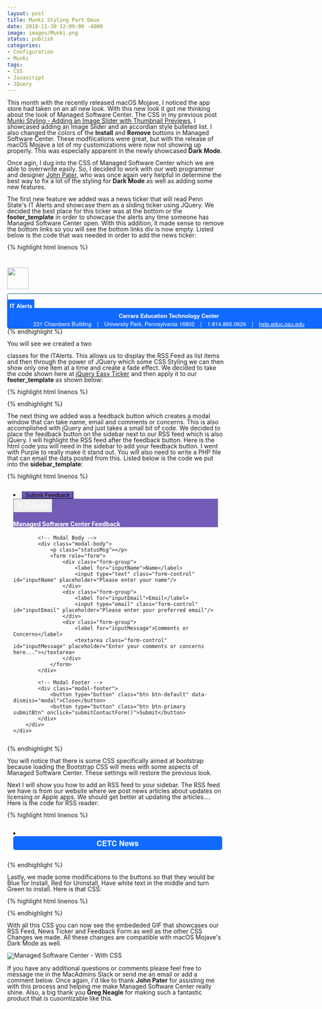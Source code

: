 ```yaml
---
layout: post
title: Munki Styling Part Deux
date: 2018-11-30 12:09:00 -4000
image: images/Munki.png
status: publish
categories:
- Configuration
- Munki
tags:
- CSS
- Javascript
- JQuery
---
```

This month with the recently released macOS Mojave, I noticed the app store had taken on an all new look. With this new look it got me thinking about the look of Managed Software Center. The CSS in my previous post [Munki Styling - Adding an Image Slider with Thumbnail Previews](https://joshua-d-miller.com/blog/2017/munki-styling-adding-an-image-slider-with-thumbnail-previews/), I showcased adding an Image Slider and an accordian style bulleted list. I also changed the colors of the **Install** and **Remove** buttons in Managed Software Center. These modfiications were great, but with the release of macOS Mojave a lot of my customizations were now not showing up properly. This was especially apparent in the newly showcased **Dark Mode**.

Once agin, I dug into the CSS of Managed Software Center which we are able to overrwrite easily. So, I decided to work with our web programmer and designer [John Pater](https://github.com/jpat14), who was once again very helpful in determine the best way to fix a lot of the styling for **Dark Mode** as well as adding some new features.

The first new feature we added was a news ticker that will read Penn State's IT Alerts and showcase them as a sliding ticker using JQuery. We decided the best place for this ticker was at the bottom or the **footer_template** in order to showcase the alerts any time someone has Managed Software Center open. With this addition, it made sense to remove the bottom links so you will see the bottom links div is now empty. Listed below is the code that was needed in order to add the news ticker:

{% highlight html linenos %}
<div class="bottom-links">
</div>
<div class="footer-container">
    <img style="width:50px; margin-bottom:10px;" src="We Put a LOGO Here">
    <div class="ITAlerts">
        <div class="TheAlerts">
            <ul>
            </ul>
        </div>
        <div class="contact">
        <span class="contact-line1"><span class="CETC">Carrara Education Technology Center</span>
        <span class="contact-line2">231 Chambers Building<span class="sep-pipe">|</span>University Park, Pennsylvania 16802<span class="sep-pipe">|</span>1.814.865.0626<span class="sep-pipe">|</span><a href="https://help.educ.psu.edu/">help.educ.psu.edu</a></span>
        </div>
    </div>
</div>
{% endhighlight %}

You will see we created a two **<div>** classes for the ITAlerts. This allows us to display the RSS Feed as list items and then through the power of JQuery which some CSS Styling we can then show only one item at a time and create a fade effect. We decided to take the code shown here at [jQuery Easy Ticker](https://www.aakashweb.com/demos/jquery-easy-ticker/) and then apply it to our **footer_template** as shown below:

{% highlight html linenos %}
<!-- jQuery ITS ALerts Status Bar Ticker -->
<script type="text/javascript">
    $.ajax({
        url: 'https://cors.io/?http://alerts.its.psu.edu/alerts.rss',
        dataType: 'xml',
        success: function(data){
            $(data).find('item').each(function() {
                var linkUrl = $(this).find("link").text();
                var title= $(this).find('title').text();
                $('.TheAlerts ul').append('<li><a href="' + linkUrl + '">' + title + '</li>');
                });
            $('.TheAlerts').easyTicker({
            	interval: 4000,
            	visible: 1,
            });
        },
        error: function(data) {
        }
    });
</script>
<style type="text/css" scoped>
/* CSS Styling for the Ticker */
.ITAlerts {
    width:750px;
    float:left;
	border: 1px solid #03527f;
    border-radius: 5px;
}
.TheAlerts {
    font-family: "Helvetica Neue", Helvetica, Arial, sans-serif;
	margin: auto;
	position: relative !important;
	padding: 0 0 0 80px;
	border-radius: 5px 5px 0 0;
    font-size: small;
    line-height: 1.5em !important;

}
.TheAlerts:before {
    content: "IT Alerts";
    display: inline-block;
	font-weight: bold !important;
	background: rgb(17, 106, 255);
	padding: 5px;
	color: #FFF;
	font-weight:bold;
	position: absolute;
	top: 0;
	left: 0;
}
.TheAlerts:after {
    content: '';
    display: block;
    top: 0;
    left: 80px;
    height: 20px;
}
.TheAlerts ul li {
    list-style: none;
    padding: 5px;
}
/* Footer CSS Sylting */
.footer-container img {
    float: left;
    display: block;
    position: relative;
    margin-top: 15px;
    margin-right: 10px;
}
.footer-container {
    padding-top: 0.75em;
    display: table;
    margin: 0 auto;
}
.contact-line1, .contact-line2 {
    margin-top: 0 !important;
    display: inline-block;
    list-style: none;
    color: white;
    width: 100%;
    text-align: center;
    font-family: "Helvetica Neue", Helvetica, Arial, sans-serif;
    line-height: 1.5em !important;
    font-size: small !important;
}
.contact-line1 {
    padding-top: 8px !important;
}
.contact-line2 a{
    color:white;
}
.sep-pipe {
    margin-left: 1.0em;
    margin-right: 1.0em;
}
.CETC {
    font-weight: bold;
}
.contact {
    background: rgb(17, 106, 255);
}
.installation [data-text-truncate-lines] a.text-truncate-toggle {
    visibility: hidden;
}
</style>
{% endhighlight %}

The next thing we added was a feedback button which creates a modal window that can take name, email and comments or concerns. This is also accomplished with jQuery and just takes a small bit of code. We decided to place the feedback button on the sidebar next to our RSS feed which is also jQuery. I will highlight the RSS feed after the feedback button. Here is the html code you will need in the sidebar to add your feedback button. I went with Purple to really make it stand out. You will also need to write a PHP file that can email the data posted from this. Listed below is the code we put into the **sidebar_template**:

{% highlight html linenos %}
<!-- Load jQuery and Bootstrap into the sidebar_template -->
<script src="https://ajax.googleapis.com/ajax/libs/jquery/3.2.1/jquery.min.js"></script>
<link rel="stylesheet" href="https://maxcdn.bootstrapcdn.com/bootstrap/3.3.7/css/bootstrap.min.css">
<script src="https://maxcdn.bootstrapcdn.com/bootstrap/3.3.7/js/bootstrap.min.js"></script>
<style type="text/css" scoped>
.modal-backdrop {
    display:none !important;
}
.modal {
    top: 13em !important;
}
/* CSS for Bootstrap */
div.lockup-container .title h2, div.titled-container .title h2 {
    line-height: 2px !important;
}
.btn-success:hover {
    background-color: #56449d !important;
    border-color: #523984 !important;
}
.btn-success:focus {
    background-color: #433b86 !important;
    border-color: #2f2556 !important;
}
.btn-success {
    background-color: #735cb8 !important;
    border-color: #5b4cae !important;
}
.btn {
    line-height: 0.85 !important;
}
.modal-header {
    background-color: #735cb8 !important;
    color: white !important;
}
.close {
    color: #ffffff !important;
    font-size: 22px !important;
}
textarea.form-control {
    height: 10em !important;
}
body {
    background-color: transparent !important;
    color: var(--text-color-normal) !important;
    line-height: 1.0em !important;
}
</style>
<!-- jQuery for the modal Contact Form -->
<script>
function submitContactForm(){
    var reg = /^[A-Z0-9._%+-]+@([A-Z0-9-]+\.)+[A-Z]{2,4}$/i;
    var name = $('#inputName').val();
    var email = $('#inputEmail').val();
    var message = $('#inputMessage').val();
    if(name.trim() == '' ){
        alert('Please enter your name.');
        $('#inputName').focus();
        return false;
    }else if(email.trim() == '' ){
        alert('Please enter your email.');
        $('#inputEmail').focus();
        return false;
    }else if(email.trim() != '' && !reg.test(email)){
        alert('Please enter valid email.');
        $('#inputEmail').focus();
        return false;
    }else if(message.trim() == '' ){
        alert('Please enter your message.');
        $('#inputMessage').focus();
        return false;
    }else{
        $.ajax({
            type:'POST',
            url:'Your URL Here for the PHP',
            data:'contactFrmSubmit=1&name='+name+'&email='+email+'&message='+message,
            beforeSend: function () {
                $('.submitBtn').attr("disabled","disabled");
                $('.modal-body').css('opacity', '.5');
            },
            success:function(msg){
                if(msg == 'Message has been sent'){
                    $('#inputName').val('');
                    $('#inputEmail').val('');
                    $('#inputMessage').val('');
                    $('.statusMsg').html('<span style="color:green;">Thank you for your feedback!</span>');
                }else{
                    $('.statusMsg').html('<span style="color:red;">Some problem occurred, please try again.</span>');
                }
                $('.submitBtn').removeAttr("disabled");
                $('.modal-body').css('opacity', '');
            }
        });
    }
}
</script>

<!-- This code goes into your list items for the sidebar links -->
<li class="button" style="padding: 1em;">
<!-- Modal Window FTW -->
<!-- Button to trigger modal -->
<button target="_blank" class="btn btn-success btn-lg" data-toggle="modal" data-target="#modalForm">
    Submit Feedback
</button>

<!-- Modal -->
<div class="modal fade" id="modalForm" role="dialog">
    <div class="modal-dialog">
        <div class="modal-content">
            <!-- Modal Header -->
            <div class="modal-header">
                <button type="button" class="close" data-dismiss="modal">
                    <span aria-hidden="true">&times;</span>
                    <span class="sr-only">Close</span>
                </button>
                <h4 class="modal-title" id="myModalLabel">Managed Software Center Feedback</h4>
            </div>

            <!-- Modal Body -->
            <div class="modal-body">
                <p class="statusMsg"></p>
                <form role="form">
                    <div class="form-group">
                        <label for="inputName">Name</label>
                        <input type="text" class="form-control" id="inputName" placeholder="Please enter your name"/>
                    </div>
                    <div class="form-group">
                        <label for="inputEmail">Email</label>
                        <input type="email" class="form-control" id="inputEmail" placeholder="Please enter your preferred email"/>
                    </div>
                    <div class="form-group">
                        <label for="inputMessage">Comments or Concerns</label>
                        <textarea class="form-control" id="inputMessage" placeholder="Enter your comments or concerns here..."></textarea>
                    </div>
                </form>
            </div>

            <!-- Modal Footer -->
            <div class="modal-footer">
                <button type="button" class="btn btn-default" data-dismiss="modal">Close</button>
                <button type="button" class="btn btn-primary submitBtn" onclick="submitContactForm()">Submit</button>
            </div>
        </div>
    </div>
</div></li>
{% endhighlight %}

You will notice that there is some CSS specifically aimed at bootstrap because loading the Bootstrap CSS will mess with some aspects of Managed Software Center. These settings will restore the previous look.

Next I will show you how to add an RSS feed to your sidebar. The RSS feed we have is from our website where we post news articles about updates on licensing or Apple apps. We should get better at updating the articles....  Here is the code for RSS reader:

{% highlight html linenos %}
<style type="text/css" scoped>
.RSS {
    padding:1em;
}
.rss-title{
    font-family: "Helvetica Neue", Helvetica, Arial, sans-serif !important;
    font-size:1.25em;
    font-weight:bold;
    background: rgb(17, 106, 255);
    color:#ffffff;
    text-align:center;
    padding-top:0.5em;
    padding-bottom:0.5em;
    display:block;
    font-smooth: always;
    -webkit-font-smoothing: antialiased;
    border-radius: 5px;
    margin-bottom: 0.75em;
    width: 102%;
}
.rss-item{
    font-family: "Helvetica Neue", Helvetica, Arial, sans-serif !important;
    margin-top:0.7em;
    font-size:0.95em;
    font-smoothing: always;
    -webkit-font-smoothing: antialiased;
    line-height: 1.5em;
}
.rss-link{
    font-family: "Helvetica Neue", Helvetica, Arial, sans-serif !important;
    font-size:1.1em;
    font-weight:bold;
    padding-bottom:.25em;
    border-bottom:0;
    font-smooth: always;
    -webkit-font-smoothing: antialiased;
    line-height:1.25em;
}
.rss-date{
    font-family: "Helvetica Neue", Helvetica, Arial, sans-serif !important;
    font-size:0.75em;
    display:block;
    position:relative;
    font-smooth: always;
    -webkit-font-smoothing: antialiased
}
.newslist li {
    border-bottom:2px solid rgb(17, 106, 255);
    padding-bottom:0.5em;
    margin-bottom:1.0em;
}
</style>
<!-- jQuery for RSS Reader -->
<script type="text/javascript">
    $.ajax({
        url: 'Your RSS XML Here',
        dataType: 'xml',
        success: function(data){
            $(data).find('item:lt(5)').each(function() {
                var linkUrl = $(this).find("link").text();
                var title= $(this).find('title').text();
                var description= $(this).find('description').text();
                var date= $(this).find('pubDate').text();
                var formattedDate = new Date(date);
                formattedDate = formattedDate.toDateString();
                $('.CETCNews ul').append('<li><span><a class="rss-link" href="' + linkUrl +
                     '">' + title + '</a></span>' + '<span class="rss-date">' +
                         formattedDate + '</span><p class="rss-item">' +
                             description + '</p></li>');
                });
                $('.newslist li:last-of-type').css("border-bottom", "none");
        },
        error: function(data) {
            $('.CETCNews ul').html('<li>Unable to retreieve news at this time</li>');
        }
    });
</script>
<!-- Code to link CSS to the RSS Feed -->
<li class="RSS">
<div class="CETCNews">
    <span class="rss-title">CETC News</span>
    <ul class="newslist"></ul>
</div>
</li>
{% endhighlight %}

Lastly, we made some modifications to the buttons so that they would be Blue for Install, Red for Uninstall, Have white text in the middle and turn Green to install. Here is that CSS:

{% highlight html linenos %}
<style type="text/css" scoped>
/* 10.14 Mojave Dark mode fix for buttons */
div.msc-button-inner {
    color: white !important;
    -webkit-border-radius: 25px !important;
    height: 25px;
    border: none !important;
    display: inline-flex !important;
    align-items: center !important;
    text-align: center !important;
}
/* Install Button */
div.msc-button-inner.not-installed {
    background: rgb(17, 106, 255);
}

div.msc-button-inner.not-installed:hover {
    background: rgb(48, 212, 59);
}

div.msc-button-inner.large.not-installed {
    background: rgb(17, 106, 255);
}

div.msc-button-inner.large.not-installed:hover {
    background: rgb(48, 212, 59);
}

/* Uninstall Button */
div.msc-button-inner.installed {
    background: rgb(204, 0 , 0);
}

div.msc-button-inner.installed:hover {
    background: rgb(255, 0 , 0);
}
div.msc-button-inner.large.installed {
    background: rgb(204, 0 , 0);
}

div.msc-button-inner.large.installed:hover {
    background: rgb(255, 0 , 0);
}

/* Update Available */
div.msc-button-inner.update-available {
    background: rgb(17, 106, 255);
}

div.msc-button-inner.update-available:hover {
    background: rgb(48, 212, 59);
}

div.msc-button-inner.large.update-available {
    background: rgb(17, 106, 255);
}

div.msc-button-inner.large.update-available:hover {
    background: rgb(48, 212, 59);
}

/* Install all button */
div#install-all-button-text {
    background: rgb(17, 106, 255);
    display: block !important;
}
div#install-all-button-text:hover {
    background: rgb(48, 212, 59);
    display: block !important;
}

/* My Items Installed */
div.msc-button-inner.install-updates.installed {
    background: rgb(204, 0 , 0);
    display: block !important;
}
div.msc-button-inner.install-updates.installed:hover {
    background: rgb(255, 0 , 0);
    display: block !important;
}
/* Installed Not Removable Button Main */
div.msc-button-inner.installed-not-removable {
    -webkit-border-radius: 25px !important;
    height: 25px !important;
    border: none !important;
    display: inline-flex !important;
    align-items: center !important;
    background-color: aliceblue;
    text-transform: uppercase;
    padding-left: 10px;
    padding-right: 10px;
    margin-top: 5px;
    color: var(--text-color-subdued) !important;
}
/* Remove Extra Installed */
li.installed {
    visibility: hidden;
}
li.installed-not-removable {
    visibility: hidden;
}
/* Install Not Removaled Button My Items */
div.msc-button-inner.install-updates.installed-not-removable {
    display: block !important;
    background-color: aliceblue !important;
    color: var(--text-color-subdued) !important;
}
</style>
{% endhighlight %}

With all this CSS you can now see the embededed GIF that showcases our RSS Feed, News Ticker and Feedback Form as well as the other CSS Changes we made. All these changes are compatible with macOS Mojave's Dark Mode as well.

![Managed Software Center - With CSS](https://joshua-d-miller.com/images/feedback_and_ticker.gif)

If you have any additional questions or comments please feel free to message me in the MacAdmins Slack or send me an email or add a comment below. Once again, I'd like to thank **John Pater** for assisting me with this process and helping me make Managed Software Center really shine. Also, a big thank you **Greg Neagle** for making such a fantastic product that is cusomtizable like this.
